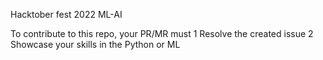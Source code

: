 Hacktober fest 2022   ML-AI

To contribute to this repo, your PR/MR must
1 Resolve the created issue
2 Showcase your skills in the Python or ML 

